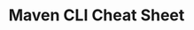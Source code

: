 ---
layout: cheat-sheet
title: Maven CLI Cheat Sheet
categories: cheat-sheet
file: maven-cli-cheat-sheet
---
